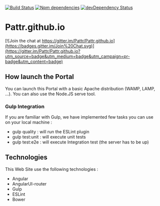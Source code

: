 [![Build Status](https://travis-ci.org/Pattr/Pattr.github.io.svg)](https://travis-ci.org/Pattr/Pattr.github.io)
[![Npm dependencies](https://david-dm.org/Pattr/Pattr.github.io.svg)](https://david-dm.org/Pattr/Pattr.github.io)
[![devDependency Status](https://david-dm.org/Pattr/Pattr.github.io/dev-status.svg)](https://david-dm.org/Pattr/Pattr.github.io#info=devDependencies)

# Pattr.github.io

[![Join the chat at https://gitter.im/Pattr/Pattr.github.io](https://badges.gitter.im/Join%20Chat.svg)](https://gitter.im/Pattr/Pattr.github.io?utm_source=badge&utm_medium=badge&utm_campaign=pr-badge&utm_content=badge)

## How launch the Portal

You can launch this Portal with a basic Apache distribution (WAMP, LAMP, ...). You can also use the Node.JS serve tool. 

### Gulp Integration

If you are familiar with Gulp, we have implemented few tasks you can use on your local machine : 
* gulp quality : will run the ESLint plugin
* gulp test:unit : will execute unit tests
* gulp test:e2e : will execute Integration test (the server has to be up)

## Technologies

This Web Site use the following technologies : 
* Angular
* AngularUI-router
* Gulp
* ESLint
* Bower
